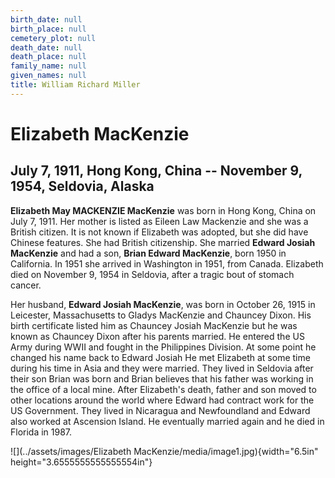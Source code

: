 ```yaml
---
birth_date: null
birth_place: null
cemetery_plot: null
death_date: null
death_place: null
family_name: null
given_names: null
title: William Richard Miller
---
```


# Elizabeth MacKenzie

## July 7, 1911, Hong Kong, China -- November 9, 1954, Seldovia, Alaska

**Elizabeth May MACKENZIE MacKenzie** was born in Hong
Kong, China on July 7, 1911. Her mother is listed as Eileen Law
Mackenzie and she was a British citizen. It is not known if Elizabeth
was adopted, but she did have Chinese features. She had British
citizenship. She married **Edward Josiah MacKenzie** and had a son,
**Brian Edward MacKenzie**, born 1950 in California. In 1951 she arrived
in Washington in 1951, from Canada. Elizabeth died on November 9, 1954
in Seldovia, after a tragic bout of stomach cancer.

Her husband, **Edward Josiah MacKenzie**, was born in October 26, 1915
in Leicester, Massachusetts to Gladys MacKenzie and Chauncey Dixon. His
birth certificate listed him as Chauncey Josiah MacKenzie but he was
known as Chauncey Dixon after his parents married. He entered the US
Army during WWII and fought in the Philippines Division. At some point
he changed his name back to Edward Josiah He met Elizabeth at some time
during his time in Asia and they were married. They lived in Seldovia
after their son Brian was born and Brian believes that his father was
working in the office of a local mine. After Elizabeth's death, father
and son moved to other locations around the world where Edward had
contract work for the US Government. They lived in Nicaragua and
Newfoundland and Edward also worked at Ascension Island. He eventually
married again and he died in Florida in 1987.

![](../assets/images/Elizabeth MacKenzie/media/image1.jpg){width="6.5in"
height="3.6555555555555554in"}
